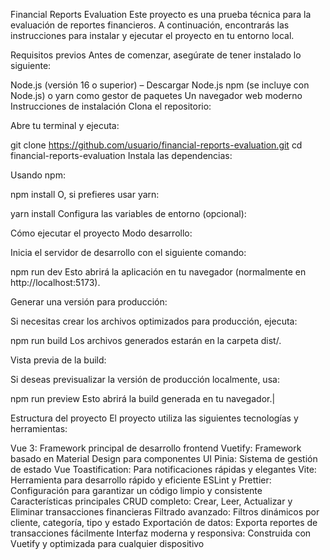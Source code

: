 Financial Reports Evaluation
Este proyecto es una prueba técnica para la evaluación de reportes financieros. A continuación, encontrarás las instrucciones para instalar y ejecutar el proyecto en tu entorno local.

Requisitos previos
Antes de comenzar, asegúrate de tener instalado lo siguiente:

Node.js (versión 16 o superior) – Descargar Node.js
npm (se incluye con Node.js) o yarn como gestor de paquetes
Un navegador web moderno
Instrucciones de instalación
Clona el repositorio:

Abre tu terminal y ejecuta:

git clone https://github.com/usuario/financial-reports-evaluation.git
cd financial-reports-evaluation
Instala las dependencias:

Usando npm:

npm install
O, si prefieres usar yarn:

yarn install
Configura las variables de entorno (opcional):

Cómo ejecutar el proyecto
Modo desarrollo:

Inicia el servidor de desarrollo con el siguiente comando:

npm run dev
Esto abrirá la aplicación en tu navegador (normalmente en http://localhost:5173).

Generar una versión para producción:

Si necesitas crear los archivos optimizados para producción, ejecuta:

npm run build
Los archivos generados estarán en la carpeta dist/.

Vista previa de la build:

Si deseas previsualizar la versión de producción localmente, usa:

npm run preview
Esto abrirá la build generada en tu navegador.|

Estructura del proyecto
El proyecto utiliza las siguientes tecnologías y herramientas:

Vue 3: Framework principal de desarrollo frontend
Vuetify: Framework basado en Material Design para componentes UI
Pinia: Sistema de gestión de estado
Vue Toastification: Para notificaciones rápidas y elegantes
Vite: Herramienta para desarrollo rápido y eficiente
ESLint y Prettier: Configuración para garantizar un código limpio y consistente
Características principales
CRUD completo: Crear, Leer, Actualizar y Eliminar transacciones financieras
Filtrado avanzado: Filtros dinámicos por cliente, categoría, tipo y estado
Exportación de datos: Exporta reportes de transacciones fácilmente
Interfaz moderna y responsiva: Construida con Vuetify y optimizada para cualquier dispositivo